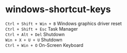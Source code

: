 # windows-shortcut-keys

`Ctrl + Shift + Win + B` Windows graphics driver reset <br>
`Ctrl + Shift + Esc` Task Manager <br>
`Ctrl + Alt + Del` Shutdown <br>
`Win + X + U + U` Shutdown <br>
`Ctrl + Win + O` On-Screen Keyboard <br>

